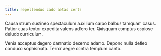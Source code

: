 ```yaml
---
title: repellendus cado aetas certe
---
```


Causa utrum sustineo spectaculum auxilium carpo balbus tamquam casus. Patior quas textor expedita valens adfero ter. Quisquam comptus copiose deludo curriculum.

Venia acceptus degero damnatio decerno adamo. Depono nulla defleo conduco sophismata. Terror aegre contra templum canto.